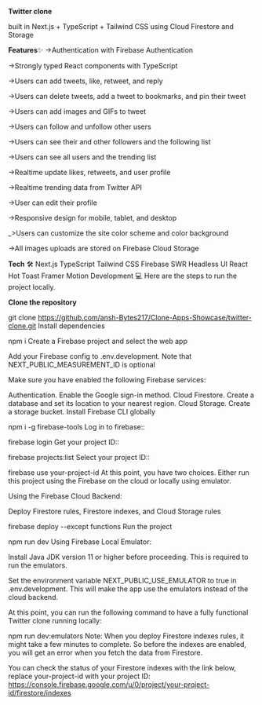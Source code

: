 **Twitter clone**

built in Next.js + TypeScript + Tailwind CSS using Cloud Firestore and Storage

**Features**✨
->Authentication with Firebase Authentication

->Strongly typed React components with TypeScript

->Users can add tweets, like, retweet, and reply

->Users can delete tweets, add a tweet to bookmarks, and pin their tweet

->Users can add images and GIFs to tweet

->Users can follow and unfollow other users

->Users can see their and other followers and the following list

->Users can see all users and the trending list

->Realtime update likes, retweets, and user profile

->Realtime trending data from Twitter API

->User can edit their profile

->Responsive design for mobile, tablet, and desktop

_>Users can customize the site color scheme and color background

->All images uploads are stored on Firebase Cloud Storage

**Tech** 🛠
Next.js
TypeScript
Tailwind CSS
Firebase
SWR
Headless UI
React Hot Toast
Framer Motion
Development 💻
Here are the steps to run the project locally.

**Clone the repository**

git clone https://github.com/ansh-Bytes217/Clone-Apps-Showcase/twitter-clone.git
Install dependencies

npm i
Create a Firebase project and select the web app

Add your Firebase config to .env.development. Note that NEXT_PUBLIC_MEASUREMENT_ID is optional

Make sure you have enabled the following Firebase services:

Authentication. Enable the Google sign-in method.
Cloud Firestore. Create a database and set its location to your nearest region.
Cloud Storage. Create a storage bucket.
Install Firebase CLI globally

npm i -g firebase-tools
Log in to firebase::

firebase login
Get your project ID::

firebase projects:list
Select your project ID::

firebase use your-project-id
At this point, you have two choices. Either run this project using the Firebase on the cloud or locally using emulator.

Using the Firebase Cloud Backend:

Deploy Firestore rules, Firestore indexes, and Cloud Storage rules

firebase deploy --except functions
Run the project

npm run dev
Using Firebase Local Emulator:

Install Java JDK version 11 or higher before proceeding. This is required to run the emulators.

Set the environment variable NEXT_PUBLIC_USE_EMULATOR to true in .env.development. This will make the app use the emulators instead of the cloud backend.

At this point, you can run the following command to have a fully functional Twitter clone running locally:

npm run dev:emulators
Note: When you deploy Firestore indexes rules, it might take a few minutes to complete. So before the indexes are enabled, you will get an error when you fetch the data from Firestore.

You can check the status of your Firestore indexes with the link below, replace your-project-id with your project ID: https://console.firebase.google.com/u/0/project/your-project-id/firestore/indexes

